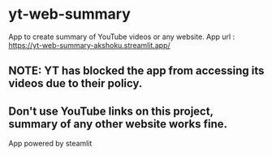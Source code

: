# yt-web-summary
App to create summary of YouTube videos or any website.
App url : https://yt-web-summary-akshoku.streamlit.app/
## NOTE: YT has blocked the app from accessing its videos due to their policy. 
## Don't use YouTube links on this project, summary of any other website works fine.
App powered by steamlit
